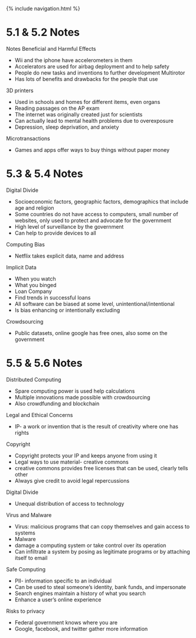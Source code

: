 {% include navigation.html %}

# 5.1 & 5.2 Notes

Notes
Beneficial and Harmful Effects

* Wii and the iphone have accelerometers in them
* Accelerators are used for airbag deployment and to help safety
* People do new tasks and inventions to further development
Multirotor
* Has lots of benefits and drawbacks for the people that use

3D printers
* Used in schools and homes for different items, even organs
* Reading passages on the AP exam
* The internet was originally created just for scientists
* Can actually lead to mental health problems due to overexposure
* Depression, sleep deprivation, and anxiety

Microtransactions
* Games and apps offer ways to buy things without paper money

# 5.3 & 5.4 Notes

Digital Divide
* Socioeconomic factors, geographic factors, demographics that include age and religion
* Some countries do not have access to computers, small number of websites, only used to protect and advocate for the government
* High level of surveillance by the government
* Can help to provide devices to all

Computing Bias
* Netflix takes explicit data, name and address

Implicit Data
* When you watch
* What you binged
* Loan Company
* Find trends in successful loans
* All software can be biased at some level, unintentional/intentional
* Is bias enhancing or intentionally excluding

Crowdsourcing
* Public datasets, online google has free ones, also some on the government

# 5.5 & 5.6 Notes

Distributed Computing
* Spare computing power is used help calculations
* Multiple innovations made possible with crowdsourcing
* Also crowdfunding and blockchain

Legal and Ethical Concerns
* IP- a work or invention that is the result of creativity where one has rights

Copyright
* Copyright protects your IP and keeps anyone from using it
* Legal ways to use material- creative commons
* creative commons provides free licenses that can be used, clearly tells other
* Always give credit to avoid legal repercussions

Digital Divide
* Unequal distribution of access to technology

Virus and Malware
* Virus: malicious programs that can copy themselves and gain access to systems 
* Malware
* damage a computing system or take  control over its operation
* Can infiltrate a system by posing as legitimate programs or by attaching itself to email 

Safe Computing
* PII- information specific to an individual 
* Can be used to steal someone’s identity, bank funds, and impersonate
* Search engines maintain a history of what you search
* Enhance a user’s online experience

Risks to privacy
* Federal government knows where you are
* Google, facebook, and twitter gather more information
